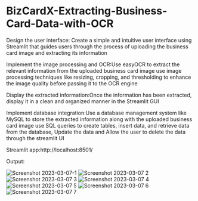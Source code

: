 # BizCardX-Extracting-Business-Card-Data-with-OCR

Design the user interface: Create a simple and intuitive user interface using Streamlit that guides users through the process of uploading the business card image and extracting its information

Implement the image processing and OCR:Use easyOCR to extract the relevant information from the uploaded business card image use image processing techniques like resizing, cropping, and thresholding to enhance the image quality before passing it to the OCR engine

Display the extracted information:Once the information has been extracted, display it in a clean and organized manner in the Streamlit GUI

Implement database integration:Use a database management system like MySQL to store the extracted information along with the uploaded business card image use SQL queries to create tables, insert data, and retrieve data from the database, Update the data and Allow the user to delete the data through the streamlit UI

Streamlit app:http://localhost:8501/

Output:

![Screenshot 2023-03-07-1](https://user-images.githubusercontent.com/115566259/223352695-610344e0-9c1e-4c57-b166-49905ae37cc5.png)
![Screenshot 2023-03-07 2](https://user-images.githubusercontent.com/115566259/223352712-ce7eaede-1c54-4927-af08-89ef22368e65.png)
![Screenshot 2023-03-07 3](https://user-images.githubusercontent.com/115566259/223352739-dba6f255-96d7-4366-95da-a1e5481b7348.png)
![Screenshot 2023-03-07 4](https://user-images.githubusercontent.com/115566259/223352752-65b6a3c9-d27b-48e8-b42a-148e139290ab.png)
![Screenshot 2023-03-07  5](https://user-images.githubusercontent.com/115566259/223352779-bdc2c862-40c2-44b5-bdac-731170d3fd46.png)
![Screenshot 2023-03-07 6](https://user-images.githubusercontent.com/115566259/223352791-6c251d6b-68c6-46f1-917f-148784ac9b23.png)
![Screenshot 2023-03-07  7](https://user-images.githubusercontent.com/115566259/223352807-105eb5e8-eb19-4fe0-b039-a5797a6a3e07.png)


